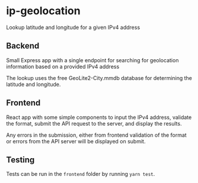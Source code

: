 # ip-geolocation
Lookup latitude and longitude for a given IPv4 address

## Backend
Small Express app with a single endpoint for searching for geolocation information based on a provided IPv4 address

The lookup uses the free GeoLite2-City.mmdb database for determining the latitude and longitude.

## Frontend
React app with some simple components to input the IPv4 address, validate the format, submit the API request to the server, and display the results.

Any errors in the submission, either from frontend validation of the format or errors from the API server will be displayed on submit.

## Testing
Tests can be run in the `frontend` folder by running `yarn test`.
